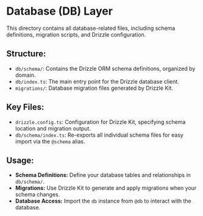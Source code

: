 # Database (DB) Layer

This directory contains all database-related files, including schema definitions, migration scripts, and Drizzle configuration.

## Structure:

- `db/schema/`: Contains the Drizzle ORM schema definitions, organized by domain.
- `db/index.ts`: The main entry point for the Drizzle database client.
- `migrations/`: Database migration files generated by Drizzle Kit.

## Key Files:

- `drizzle.config.ts`: Configuration for Drizzle Kit, specifying schema location and migration output.
- `db/schema/index.ts`: Re-exports all individual schema files for easy import via the `@schema` alias.

## Usage:

- **Schema Definitions:** Define your database tables and relationships in `db/schema/`.
- **Migrations:** Use Drizzle Kit to generate and apply migrations when your schema changes.
- **Database Access:** Import the `db` instance from `@db` to interact with the database. 